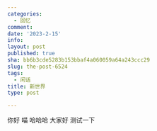 ```yaml
---
categories:
  - 回忆
comment: 
date: '2023-2-15'
info: 
layout: post
published: true
sha: bb6b3cde5283b153bbaf4a060059a64a243ccc29
slug: the-post-6524
tags:
  - 闲话
title: 新世界
type: post

---
```



你好
喵
哈哈哈
大家好
测试一下